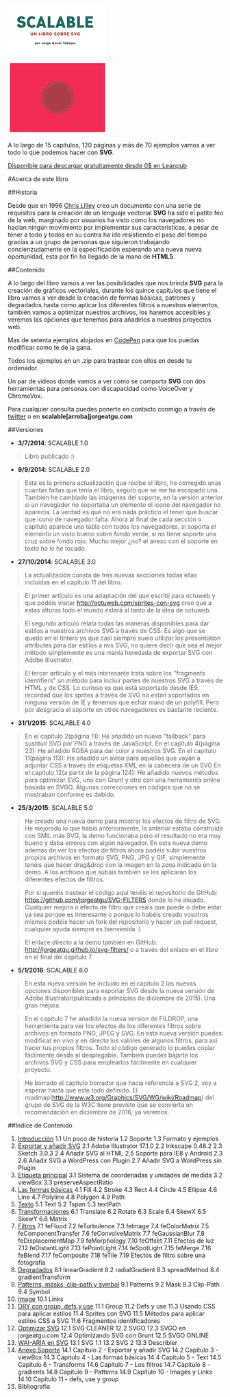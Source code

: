 ![portada de Scalable, un libro sobre SVG](https://github.com/jorgeatgu/scalable/blob/master/portada-scalable.png)

A lo largo de 15 capítulos, 120 páginas y más de 70 ejemplos vamos a ver todo lo que podemos hacer con **SVG**.

[Disponible para descargar gratuitamente desde 0$ en Leanpub](https://leanpub.com/scalable/)


#Acerca de este libro

##Historia

Desde que en 1996 [Chris Lilley](https://twitter.com/svgeesus) creo un documento con una serie de requisitos para la creación de un lenguaje vectorial **SVG** ha sido el patito feo de la web, marginado por usuarios ha visto como los navegadores no hacían ningún movimiento por implementar sus caracteristicas, a pesar de tener a todo y todos en su contra ha ido resistiendo el paso del tiempo gracias a un grupo de personas que siguieron trabajando concienzudamente en la especificación esperando una nueva nueva oportunidad, esta por fin ha llegado de la mano de **HTML5**.

##Contenido

A lo largo del libro vamos a ver las posibilidades que nos brinda **SVG** para la creación de gráficos vectoriales, durante los quince capítulos que tiene el libro vamos a ver desde la creación de formas básicas, patrones y degradados hasta como aplicar los diferentes filtros a nuestros elementos, también vamos a optimizar nuestros archivos, los haremos accesibles y veremos las opciones que tenemos para añadirlos a nuestros proyectos web.

Mas de setenta ejemplos alojados en [CodePen](http://codepen.io/collection/Gvcwd/) para que los puedas modificar como te de la gana.

Todos los ejemplos en un .zip para trastear con ellos en desde tu ordenador.

Un par de vídeos donde vamos a ver como se comporta **SVG** con dos herramientas para personas con discapacidad como VoiceOver y ChromeVox.

Para cualquier consulta puedes ponerte en contacto conmigo a través de [twitter](https://twitter.com/jorgeATGU) o en **scalable[arroba]jorgeatgu.com**

##Versiones

* **3/7/2014**: SCALABLE 1.0

> Libro publicado :)

* **9/9/2014**: SCALABLE 2.0

> Esta es la primera actualización que recibe el libro, he corregido unas cuantas faltas que tenía el libro, seguro que se me ha escapado una. También he cambiado las imágenes del soporte, en la versión anterior si un navegador no soportaba un elemento el icono del navegador no aparecía. La verdad es que no era nada práctico el tener que buscar que icono de navegador falta. Ahora al final de cada sección o capítulo aparece una tabla con todos los navegadores, si soporta el elemento un visto bueno sobre fondo verde, si no tiene soporte una cruz sobre fondo rojo. Mucho mejor ¿no? el anexo con el soporte en texto no lo he tocado.

* **27/10/2014**: SCALABLE 3.0

> La actualización consta de tres nuevas secciones todas ellas incluidas en el capitulo 11 del libro.

> El primer artículo es una adaptación del que escribí para octuweb y que podéis visitar http://octuweb.com/sprites-con-svg creo que a estas alturas todo el mundo estará al tanto de la idea de octuweb.

> El segundo artículo relata todas las maneras disponibles para dar estilos a nuestros archivos SVG a través de CSS. Es algo que se quedo en el tintero ya que casi siempre suelo utilizar los presentation attributes para dar estilos a mis SVG, no quiere decir que sea el mejor método simplemente es una manía heredada de exportar SVG con Adobe Illustrator.

> El tercer artículo y el más interesante trata sobre los "fragments identifiers" un método para incluir partes de nuestros SVG a través de HTML y de CSS. Lo curioso es que está soportado desde IE9, recordad que los sprites a través de SVG no están soportados en ninguna versión de IE y tenemos que echar mano de un polyfill. Pero por desgracia el soporte en otros navegadores es bastante reciente.

* **31/1/2015**: SCALABLE 4.0

> En el capítulo 2(página 11): He añadido un nuevo "fallback" para sustituir SVG por PNG a través de JavaScript.
> En el capítulo 4(página 23): He añadido RGBA para dar color a nuestros SVG.
> En el capítulo 11(página 113): He añadido un aviso para aquellos que vayan a adjuntar CSS a través de etiquetas XML en la cabecera de un SVG
> En el capítulo 12(a partir de la página 124): He añadido nuevos métodos para optimizar SVG, uno con Grunt y otro con una herramienta online basada en SVGO.
> Algunas correcciones en códigos que no se mostraban conforme es debido.


* **25/3/2015**: SCALABLE 5.0

> He creado una nueva demo para mostrar los efectos de filtro de SVG. He mejorado lo que había anteriormente, la anterior estaba construida con SMIL más SVG, la demo funcionaba pero el resultado no era muy bueno y daba errores con algún navegador. En esta nueva demo ademas de ver los efectos de filtros ahora podéis subir vuestros propios archivos en formato SVG, PNG, JPG y GIF, simplemente tenéis que hacer drag&drop con la imagen en la zona indicada en la demo. A los archivos que subáis también se les aplicarán los diferentes efectos de filtros.

> Por si queréis trastear el código aquí tenéis el repositorio de GitHub: https://github.com/jorgeatgu/SVG-FILTERS donde lo he alojado. Cualquier mejora o efecto de filtro que creáis que puede o debe estar ya sea porque es interesante o porque lo habéis creado vosotros mismos podéis hacer un fork del repositorio y hacer un pull request, cualquier ayuda siempre es bienvenida :)

> El enlace directo a la demo también en GitHub: http://jorgeatgu.github.io/svg-filters/ o a través del enlace en el libro en el final del capítulo 7.


* **5/1/2016**: SCALABLE 6.0

> En esta nueva versión he incluido en el capítulo 2 las nuevas opciones disponibles para exportar SVG desde la nueva versión de Adobe Illustrator(publicada a principios de diciembre de 2015). Una gran mejora.

> En el capítulo 7 he añadido la nueva version de FILDROP, una herramienta para ver los efectos de los diferentes filtros sobre archivos en formato PNG, JPEG y SVG. En esta nueva versión puedes modificar en vivo y en directo los valores de algunos filtros, para así hacer tus propios filtros. Todo el código generado lo puedes copiar fácilmente desde el desplegable. También puedes bajarte los archivos SVG y CSS para emplearlos fácilmente en cualquier proyecto.

> He borrado el capítulo borrador que hacia referencia a SVG 2, voy a esperar hasta que este todo definido. El roadmap(http://www.w3.org/Graphics/SVG/WG/wiki/Roadmap) del grupo de SVG de la W3C tiene previsto que se convierta en recomendación en diciembre de 2016, ya veremos.

##Indice de Contenido


1. [Introducción](https://github.com/jorgeatgu/scalable/blob/master/capitulo1/chapter1.md)
	1.1 Un poco de historia
	1.2 Soporte
	1.3 Formato y ejemplos
2. [Exportar y añadir SVG](https://github.com/jorgeatgu/scalable/blob/master/capitulo2/chapter2.md)
  	2.1 Adobe Illustrator 17.1.0
  	2.2 Inkscape 0.48.2
  	2.3 Sketch 3.0.3
  	2.4 Añadir SVG al HTML
  	2.5 Soporte para IE8 y Android 2.3
  	2.6 Añadir SVG a WordPress con Plugin
  	2.7 Añadir SVG a WordPress sin Plugin
3. [Etiqueta principal](https://github.com/jorgeatgu/scalable/blob/master/capitulo3/chapter3.md)
  	3.1 Sistema de coordenadas y unidades de medida
  	3.2 viewBox
  	3.3 preserveAspectRatio
4. [Las formas básicas](https://github.com/jorgeatgu/scalable/blob/master/capitulo4/chapter4.md)
  	4.1 Fill
  	4.2 Stroke
  	4.3 Rect
  	4.4 Circle
  	4.5 Ellipse
  	4.6 Line
  	4.7 Polyline
  	4.8 Polygon
  	4.9 Path
5. [Texto](https://github.com/jorgeatgu/scalable/blob/master/capitulo5/chapter5.md)
  	5.1 Text
  	5.2 Tspan
  	5.3 textPath
6. [Transformaciones](https://github.com/jorgeatgu/scalable/blob/master/capitulo6/chapter6.md)
  	6.1 Translate
  	6.2 Rotate
  	6.3 Scale
  	6.4 SkewX
  	6.5 SkewY
  	6.6 Matrix
7. [Filtros](https://github.com/jorgeatgu/scalable/blob/master/capitulo7/chapter7.md)
  	7.1 feFlood
  	7.2 feTurbulence
  	7.3 feImage
  	7.4 feColorMatrix
  	7.5 feComponentTransfer
  	7.6 feConvolveMatrix
  	7.7 feGaussianBlur
  	7.8 feDisplacementMap
  	7.9 feMorphology
  	7.10 feOffset
  	7.11 Efectos de luz
  	7.12 feDistantLight
  	7.13 fePointLight
  	7.14 feSpotLight
  	7.15 feMerge
  	7.16 feBlend
  	7.17 feComposite
  	7.18 feTile
  	7.19 Efectos de filtro sobre una fotografía
8. [Degradados](https://github.com/jorgeatgu/scalable/blob/master/capitulo8/chapter8.md)
  	8.1 linearGradient
  	8.2 radialGradient
  	8.3 spreadMethod
  	8.4 gradientTransform
9. [Patterns, masks, clip-path y symbol](https://github.com/jorgeatgu/scalable/blob/master/capitulo9/chapter9.md)
  	9.1 Patterns
  	9.2 Mask
  	9.3 Clip-Path
  	9.4 Symbol
10. [Image](https://github.com/jorgeatgu/scalable/blob/master/capitulo10/chapter10.md)
  	10.1 Links
11. [DRY con group, defs y use](https://github.com/jorgeatgu/scalable/blob/master/capitulo11/chapter11.md)
  	11.1 Group
  	11.2 Defs y use
	11.3 Usando CSS para aplicar estilos
  	11.4 Sprites con SVG
  	11.5 Métodos para aplicar estilos CSS a SVG
	11.6 Fragmentos identificadores
12. [Optimizar SVG](https://github.com/jorgeatgu/scalable/blob/master/capitulo12/chapter12.md)
  	12.1 SVG CLEANER
  	12.2 SVGO
  	12.3 SVGO en jorgeatgu.com
  	12.4 Optimizando SVG con Grunt
  	12.5 SVGO ONLINE
13. [WAI-ARIA en SVG](https://github.com/jorgeatgu/scalable/blob/master/capitulo13/chapter13.md)
  	13.1 SVG 1.1
  	13.2 SVG 2
  	13.3 Describler
14. [Anexo Soporte](https://github.com/jorgeatgu/scalable/blob/master/capitulo14/chapter14.md)
  	14.1 Capítulo 2 - Exportar y añadir SVG
  	14.2 Capítulo 3 - viewBox
  	14.3 Capítulo 4 - Las formas básicas
  	14.4 Capítulo 5 - Text
  	14.5 Capítulo 6 - Transforms
  	14.6 Capítulo 7 - Los filtros
  	14.7 Capítulo 8 - gradients
  	14.8 Capítulo 9 - Patterns
  	14.9 Capítulo 10 - Images y Links
  	14.10 Capítulo 11 - defs, use y group
15. Bibliografia
